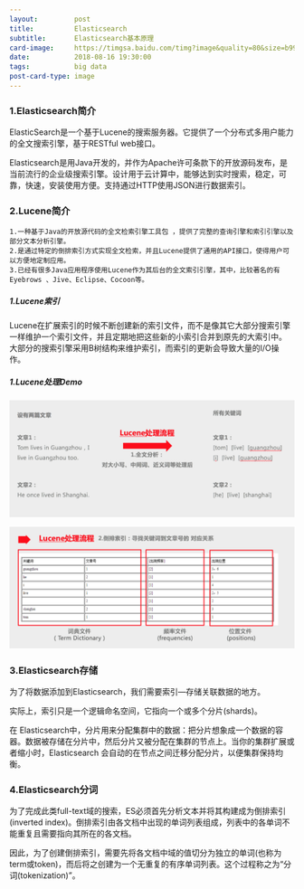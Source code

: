 ```yaml
---
layout:         post
title:          Elasticsearch
subtitle:       Elasticsearch基本原理
card-image:     https://timgsa.baidu.com/timg?image&quality=80&size=b9999_10000&sec=1535023062&di=8f3fc8a1456a878549e4384d60a6c626&imgtype=jpg&er=1&src=http%3A%2F%2Fjbcdn2.b0.upaiyun.com%2F2017%2F10%2Fc6cf4b2000277c64f55e00cf6d2f294f.png
date:           2018-08-16 19:30:00
tags:           big data
post-card-type: image
---
```


### 1.Elasticsearch简介

ElasticSearch是一个基于Lucene的搜索服务器。它提供了一个分布式多用户能力的全文搜索引擎，基于RESTful web接口。

Elasticsearch是用Java开发的，并作为Apache许可条款下的开放源码发布，是当前流行的企业级搜索引擎。设计用于云计算中，能够达到实时搜索，稳定，可靠，快速，安装使用方便。支持通过HTTP使用JSON进行数据索引。 

### 2.Lucene简介
  
    1.一种基于Java的开放源代码的全文检索引擎工具包 ，提供了完整的查询引擎和索引引擎以及部分文本分析引擎。
    2.是通过特定的倒排索引方式实现全文检索，并且Lucene提供了通用的API接口，使得用户可以方便地定制应用。
    3.已经有很多Java应用程序使用Lucene作为其后台的全文索引引擎，其中，比较著名的有Eyebrows 、Jive、Eclipse、Cocoon等。
    
##### 1.Lucene索引
Lucene在扩展索引的时候不断创建新的索引文件，而不是像其它大部分搜索引擎一样维护一个索引文件，并且定期地把这些新的小索引合并到原先的大索引中。
大部分的搜索引擎采用B树结构来维护索引，而索引的更新会导致大量的I/O操作。

##### 1.Lucene处理Demo

![MacDown Screenshot](/assets/images/Lucene1.png)

![MacDown Screenshot](/assets/images/Lucene2.png)


### 3.Elasticsearch存储

为了将数据添加到Elasticsearch，我们需要索引—存储关联数据的地方。

实际上，索引只是一个逻辑命名空间，它指向一个或多个分片(shards)。

在 Elasticsearch中，分片用来分配集群中的数据：把分片想象成一个数据的容器。数据被存储在分片中，然后分片又被分配在集群的节点上。当你的集群扩展或者缩小时，Elasticsearch 会自动的在节点之间迁移分配分片，以便集群保持均衡。


### 4.Elasticsearch分词

为了完成此类full-text域的搜索，ES必须首先分析文本并将其构建成为倒排索引(inverted index)。倒排索引由各文档中出现的单词列表组成，列表中的各单词不能重复且需要指向其所在的各文档。

因此，为了创建倒排索引，需要先将各文档中域的值切分为独立的单词(也称为term或token)，而后将之创建为一个无重复的有序单词列表。这个过程称之为“分词(tokenization)”。





